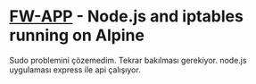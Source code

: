 # [FW-APP](/Users/bulent/git-msp/fw-app/) - Node.js and iptables running on Alpine

Sudo problemini çözemedim. Tekrar bakılması gerekiyor. node.js uygulaması express ile api çalışıyor. 

